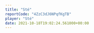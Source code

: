 ```yaml
---
title: "Sté"
reportCode: "4ZzC3dJ6NPqfKgTB"
player: "Sté"
date: 2021-10-18T19:02:24.561000+00:00
---
```

